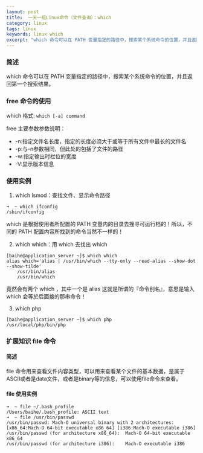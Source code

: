 ```yaml
---
layout: post
title:  一天一组Linux命令（文件查询）：which
category: linux 
tags: linux 
keywords: linux which
excerpt: "which 命令可以在 PATH 变量指定的路径中，搜索某个系统命令的位置，并且返回第一个搜索结果。"
---
```

### 简述
which 命令可以在 PATH 变量指定的路径中，搜索某个系统命令的位置，并且返回第一个搜索结果。

### free 命令的使用
which 格式:
`which [-a] command`

free 主要参数参数说明：
- -n:指定文件名长度，指定的长度必须大于或等于所有文件中最长的文件名 
- -p:与-n参数相同，但此处的包括了文件的路径
- -w:指定输出时栏位的宽度
- -V:显示版本信息 

### 使用实例
1. which lsmod：查找文件、显示命令路径
```
➜  ~ which ifconfig
/sbin/ifconfig
```

which 是根据使用者所配置的 PATH 变量内的目录去搜寻可运行档的！所以，不同的 PATH 配置内容所找到的命令当然不一样的！

2. which which：用 which 去找出 which
```
[baihe@application_server ~]$ which which
alias which='alias | /usr/bin/which --tty-only --read-alias --show-dot --show-tilde'
	/usr/bin/alias
	/usr/bin/which
```
竟然会有两个 which ，其中一个是 alias 这就是所谓的『命令别名』，意思是输入 which 会等於后面接的那串命令！

3. which php
```
[baihe@application_server ~]$ which php
/usr/local/php/bin/php
```

### 扩展知识 file 命令

#### 简述
file 命令用来查看文件内容类型，可以用来查看某个文件的基本数据，是属于ASCII或者是data文件，或者是binary等的信息，可以使用file命令来查看。

#### file 使用实例
```
➜  ~ file ~/.bash_profile
/Users/baihe/.bash_profile: ASCII text
➜  ~ file /usr/bin/passwd
/usr/bin/passwd: Mach-O universal binary with 2 architectures: [x86_64:Mach-O 64-bit executable x86_64] [i386:Mach-O executable i386]
/usr/bin/passwd (for architecture x86_64):	Mach-O 64-bit executable x86_64
/usr/bin/passwd (for architecture i386):	Mach-O executable i386
```

